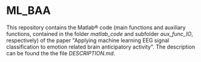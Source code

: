 # ML_BAA
<p>This repository contains the Matlab&reg; code (main functions and auxiliary functions, contained in the folder <em>matlab_code</em> and subfolder <em>aux_func_IO</em>, respectively) of the paper "Applying machine learning EEG signal classification to emotion related brain anticipatory activity". The description can be found the the file <em>DESCRIPTION.md</em>.</p>
